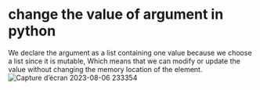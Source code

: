 # change the value of argument in python
We declare the argument as a list containing one value because we choose a list since it is mutable, Which means that we can modify or update the value without changing the memory location of the element.
![Capture d’écran 2023-08-06 233354](https://github.com/ouss28/change-the-value-of-argument-python/assets/71531185/ecd2a72a-53aa-4911-9f51-b4ffef5e9bb8)

